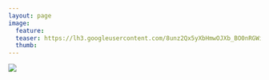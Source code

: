 ```yaml
---
layout: page
image:
  feature:
  teaser: https://lh3.googleusercontent.com/8unz2Qx5yXbHmwOJXb_BO0nRGWizslrsC60yzSt40hc=w245
  thumb:
---
```


[![](https://lh3.googleusercontent.com/-8GBBanN5h3KF8-xzOhLx888jZ0KxJY4R_8pjByXp1s=w800)](https://lh3.googleusercontent.com/-8GBBanN5h3KF8-xzOhLx888jZ0KxJY4R_8pjByXp1s=s0)
